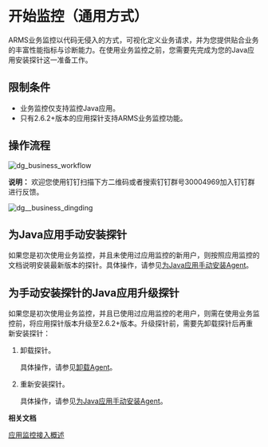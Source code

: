 # 开始监控（通用方式）

ARMS业务监控以代码无侵入的方式，可视化定义业务请求，并为您提供贴合业务的丰富性能指标与诊断能力。在使用业务监控之前，您需要先完成为您的Java应用安装探针这一准备工作。

## 限制条件

-   业务监控仅支持监控Java应用。
-   只有2.6.2+版本的应用探针支持ARMS业务监控功能。

## 操作流程

![dg_business_workflow](https://static-aliyun-doc.oss-accelerate.aliyuncs.com/assets/img/zh-CN/0784574161/p103004.png)

**说明：** 欢迎您使用钉钉扫描下方二维码或者搜索钉钉群号30004969加入钉钉群进行反馈。

![dg__business_dingding](https://static-aliyun-doc.oss-accelerate.aliyuncs.com/assets/img/zh-CN/1789717161/p92785.png)

## 为Java应用手动安装探针

如果您是初次使用业务监控，并且未使用过应用监控的新用户，则按照应用监控的文档说明安装最新版本的探针。具体操作，请参见[为Java应用手动安装Agent](/cn.zh-CN/应用监控/接入应用监控/开始监控Java应用/为Java应用手动安装Agent.md)。

## 为手动安装探针的Java应用升级探针

如果您是初次使用业务监控，并且已使用过应用监控的老用户，则需在使用业务监控前，将应用探针版本升级至2.6.2+版本。升级探针前，需要先卸载探针后再重新安装探针：

1.  卸载探针。

    具体操作，请参见[卸载Agent](/cn.zh-CN/应用监控/接入应用监控/开始监控Java应用/为Java应用手动安装Agent.md)。

2.  重新安装探针。

    具体操作，请参见[为Java应用手动安装Agent](/cn.zh-CN/应用监控/接入应用监控/开始监控Java应用/为Java应用手动安装Agent.md)。


**相关文档**  


[应用监控接入概述](/cn.zh-CN/应用监控/接入应用监控/应用监控接入概述.md)

